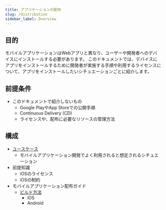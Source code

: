 ```yaml
---
title: アプリケーションの配布
slug: /distribution
sidebar_label: Overview
---
```


## 目的

モバイルアプリケーションはWebアプリと異なり、ユーザーや開発者へのデバイスにインストールする必要があります。
このドキュメントでは、デバイスにアプリをインストールするために開発者が実施する手順や利用するライセンスについて、アプリをインストールしたいシチュエーションごとに紹介します。

## 前提条件

- このドキュメントで紹介しないもの
  - Google PlayやApp Storeでの公開手順
  - Continuous Delivery (CD)
  - ライセンスや、配布に必要なリソースの管理方法

## 構成


- [ユースケース](distribution/usecase)
  - モバイルアプリケーション開発でよく利用されると想定されるシチュエーション
- 前提知識
  - iOSのライセンス
  - iOSの制約
- モバイルアプリケーション配布ガイド
  - [ビルド方法](distribution/build/index)
    - iOS
    - Android
